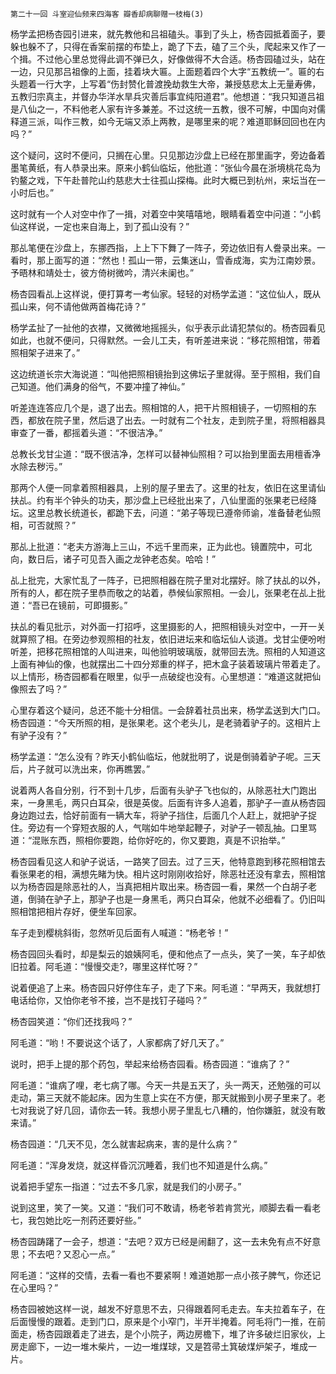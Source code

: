     第二十一回 斗室迎仙频来四海客 瓣香却病聊赠一枝梅(3) 

   杨学孟把杨杏园引进来，就先教他和吕祖磕头。事到了头上，杨杏园抵着面子，要躲也躲不了，只得在香案前摆的布垫上，跪了下去，磕了三个头，爬起来又作了一个揖。不过他心里总觉得此调不弹已久，好像做得不大合适。杨杏园磕过头，站在一边，只见那吕祖像的上面，挂着块大匾。上面题着四个大字“五教统一”。匾的右头题着一行大字，上写着“伤封赞化普渡挽劫救生大帝，兼授慈悲太上无量寿佛，五教归宗真主，并督办华洋水旱兵灾善后事宜纯阳道君”。他想道：“我只知道吕祖是八仙之一，不料他老人家有许多兼差。不过这统一五教，很不可解，中国向对儒释道三派，叫作三教，如今无端又添上两教，是哪里来的呢？难道耶稣回回也在内吗？”

   这个疑问，这时不便问，只搁在心里。只见那边沙盘上已经在那里画字，旁边备着墨笔黄纸，有人恭录出来。原来小鹤仙临坛，他批道：“张仙今晨在浙境桃花岛为钓鳌之戏，下午赴普陀山约慈悲大士往孤山探梅。此时大概已到杭州，来坛当在一小时后也。”

   这时就有一个人对空中作了一揖，对着空中笑嘻嘻地，眼睛看着空中问道：“小鹤仙这样说，一定也来自海上，到了孤山没有？”

   那乩笔便在沙盘上，东挪西指，上上下下舞了一阵子，旁边依旧有人誊录出来。一看时，那上面写的道：“然也！孤山一带，云集迷山，雪香成海，实为江南妙景。予晤林和靖处士，彼方倚树微吟，清兴未阑也。”

   杨杏园看乩上这样说，便打算考一考仙家。轻轻的对杨学孟道：“这位仙人，既从孤山来，何不请他做两首梅花诗？”

   杨学孟扯了一扯他的衣襟，又微微地摇摇头，似乎表示此请犯禁似的。杨杏园看见如此，也就不便问，只得默然。一会儿工夫，有听差进来说：“移花照相馆，带着照相架子进来了。”

   这边统道长宗大海说道：“叫他把照相镜抬到这佛坛子里就得。至于照相，我们自己知道。他们满身的俗气，不要冲撞了神仙。”

   听差连连答应几个是，退了出去。照相馆的人，把干片照相镜子，一切照相的东西，都放在院子里，然后退了出去。一时就有二个社友，走到院子里，将照相器具审查了一番，都摇着头道：“不很洁净。”

   总教长戈甘尘道：“既不很洁净，怎样可以替神仙照相？可以抬到里面去用檀香净水除去秽污。”

   那两个人便一同拿着照相器具，上别的屋子里去了。这里的社友，依旧在这里请仙扶乩。约有半个钟头的功夫，那沙盘上已经批出来了，八仙里面的张果老已经降坛。这里总教长统道长，都跪下去，问道：“弟子等现已遵帝师谕，准备替老仙照相，可否就照？”

   那乩上批道：“老夫方游海上三山，不远千里而来，正为此也。镜置院中，可北向，数日后，诸子可见吾入画之龙钟老态矣。哈哈！”

   乩上批完，大家忙乱了一阵子，已把照相器在院子里对北摆好。除了扶乩的以外，所有的人，都在院子里恭而敬之的站着，恭候仙家照相。一会儿，张果老在乩上批道：“吾已在镜前，可即摄影。”

   扶乩的看见批示，对外面一打招呼，这里摄影的人，把照相镜头对空中，一开一关就算照了相。在旁边参观照相的社友，依旧进坛来和临坛仙人谈道。戈甘尘便吩咐听差，把移花照相馆的人叫进来，叫他验明玻璃版，就带回去洗。照相的人知道这上面有神仙的像，也就摆出二十四分郑重的样子，把木盒子装着玻璃片带着走了。以上情形，杨杏园都看在眼里，似乎一点破绽也没有。心里想道：“难道这就把仙像照去了吗？”

   心里存着这个疑问，总还不能十分相信。一会辞着社员出来，杨学孟送到大门口。杨杏园道：“今天所照的相，是张果老。这个老头儿，是老骑着驴子的。这相片上有驴子没有？”

   杨学孟道：“怎么没有？昨天小鹤仙临坛，他就批明了，说是倒骑着驴子呢。三天后，片子就可以洗出来，你再瞧罢。”

   说着两人各自分别，行不到十几步，后面有头驴子飞也似的，从除恶社大门跑出来，一身黑毛，两只白耳朵，很是英俊。后面有许多人追着，那驴子一直从杨杏园身边跑过去，恰好前面有一辆大车，将驴子挡住，后面几个人赶上，就把驴子捉住。旁边有一个穿短衣服的人，气喘如牛地举起鞭子，对驴子一顿乱抽。口里骂道：“混账东西，照相你要跑，给你好吃的，你又要跑，真是不识抬举。”

   杨杏园看见这人和驴子说话，一路笑了回去。过了三天，他特意跑到移花照相馆去看张果老的相，满想先睹为快。相片这时刚刚收拾好，除恶社还没有拿去，照相馆以为杨杏园是除恶社的人，当真把相片取出来。杨杏园一看，果然一个白胡子老道，倒骑在驴子上，那驴子也是一身黑毛，两只白耳朵，他就不必细看了。仍旧叫照相馆把相片存好，便坐车回家。

   车子走到樱桃斜街，忽然听见后面有人喊道：“杨老爷！”

   杨杏园回头看时，却是梨云的娘姨阿毛，便和他点了一点头，笑了一笑，车子却依旧拉着。阿毛道：“慢慢交走?，哪里这样忙呀？”

   说着便追了上来。杨杏园只好停住车子，走了下来。阿毛道：“早两天，我就想打电话给你，又怕你老爷不接，岂不是找钉子碰吗？”

   杨杏园笑道：“你们还找我吗？”

   阿毛道：“哟！不要说这个话了，人家都病了好几天了。”

   说时，把手上提的那个药包，举起来给杨杏园看。杨杏园道：“谁病了？”

   阿毛道：“谁病了哩，老七病了哪。今天一共是五天了，头一两天，还勉强的可以走动，第三天就不能起床。因为生意上实在不方便，那天就搬到小房子里来了。老七对我说了好几回，请你去一转。我想小房子里乱七八糟的，怕你嫌脏，就没有敢来请。”

   杨杏园道：“几天不见，怎么就害起病来，害的是什么病？”

   阿毛道：“浑身发烧，就这样昏沉沉睡着，我们也不知道是什么病。”

   说着把手望东一指道：“过去不多几家，就是我们的小房子。”

   说到这里，笑了一笑。又道：“我们可不敢请，杨老爷若肯赏光，顺脚去看一看老七，我包她比吃一剂药还要好些。”

   杨杏园踌躇了一会子，想道：“去吧？双方已经是闹翻了，这一去未免有点不好意思；不去吧？又忍心一点。”

   阿毛道：“这样的交情，去看一看也不要紧啊！难道她那一点小孩子脾气，你还记在心里吗？”

   杨杏园被她这样一说，越发不好意思不去，只得跟着阿毛走去。车夫拉着车子，在后面慢慢的跟着。走到门口，原来是个小窄门，半开半掩着。阿毛将门一推，在前面走，杨杏园跟着走了进去，是个小院子，两边房檐下，堆了许多破烂旧家伙，上房走廊下，一边一堆木柴片，一边一堆煤球，又是笤帚土箕破煤炉架子，堆成一片。

